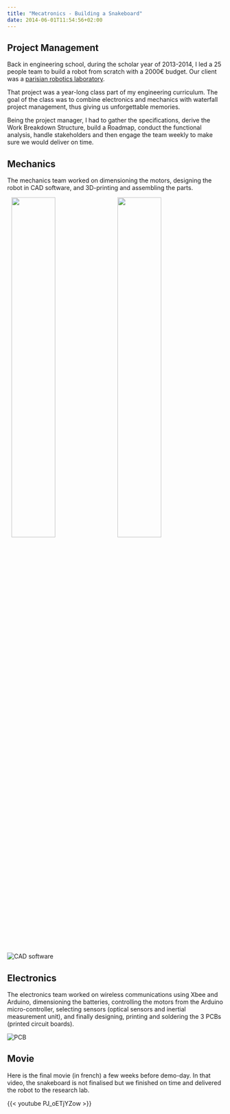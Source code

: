 ```yaml
---
title: "Mecatronics - Building a Snakeboard"
date: 2014-06-01T11:54:56+02:00
---
```


## Project Management

Back in engineering school, during the scholar year of 2013-2014, I led a 25 people team to build a robot from scratch with a 2000€ budget. Our client was a [parisian robotics laboratory](http://www.isir.upmc.fr/index.php?op=view_page&id=2&menuid=1&old=N&lang=en).

That project was a year-long class part of my engineering curriculum. The goal of the class was to combine electronics and mechanics with waterfall project management, thus giving us unforgettable memories.

Being the project manager, I had to gather the specifications, derive the Work Breakdown Structure, build a Roadmap, conduct the functional analysis, handle stakeholders and then engage the team weekly to make sure we would deliver on time.

## Mechanics

The mechanics team worked on dimensioning the motors, designing the robot in CAD software, and 3D-printing and assembling the parts.

<img src="/images/snakeboard_model.png"  width="45%" height="45%" style="float: left; margin: 0 2%;">
<img src="/images/snakeboard_assemblage.jpg"  width="45%" height="45%" style="float: left; margin: 0 2%;">

![CAD software](/images/snakeboard_cad.jpg)

## Electronics

The electronics team worked on wireless communications using Xbee and Arduino, dimensioning the batteries, controlling the motors from the Arduino micro-controller, selecting sensors (optical sensors and inertial measurement unit), and finally designing, printing and soldering the 3 PCBs (printed circuit boards).

![PCB](/images/snakeboard_electronics.jpg)

## Movie

Here is the final movie (in french) a few weeks before demo-day. In that video, the snakeboard is not finalised but we finished on time and delivered the robot to the research lab.

{{< youtube PJ_oETjYZow >}}
